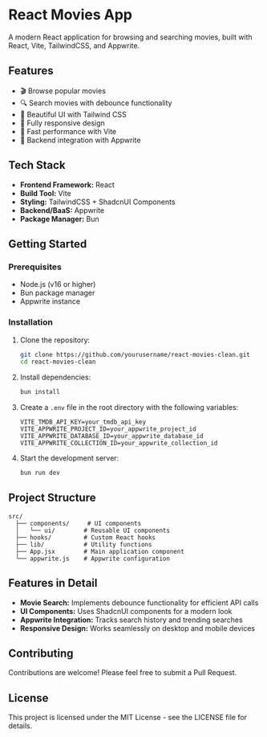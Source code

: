 # React Movies App

A modern React application for browsing and searching movies, built with React, Vite, TailwindCSS, and Appwrite.

## Features

- 🎬 Browse popular movies
- 🔍 Search movies with debounce functionality
- 💜 Beautiful UI with Tailwind CSS
- 📱 Fully responsive design
- 🚀 Fast performance with Vite
- 🔐 Backend integration with Appwrite

## Tech Stack

- **Frontend Framework:** React
- **Build Tool:** Vite
- **Styling:** TailwindCSS + ShadcnUI Components
- **Backend/BaaS:** Appwrite
- **Package Manager:** Bun

## Getting Started

### Prerequisites

- Node.js (v16 or higher)
- Bun package manager
- Appwrite instance

### Installation

1. Clone the repository:
   ```bash
   git clone https://github.com/yourusername/react-movies-clean.git
   cd react-movies-clean
   ```

2. Install dependencies:
   ```bash
   bun install
   ```

3. Create a `.env` file in the root directory with the following variables:
   ```env
   VITE_TMDB_API_KEY=your_tmdb_api_key
   VITE_APPWRITE_PROJECT_ID=your_appwrite_project_id
   VITE_APPWRITE_DATABASE_ID=your_appwrite_database_id
   VITE_APPWRITE_COLLECTION_ID=your_appwrite_collection_id
   ```

4. Start the development server:
   ```bash
   bun run dev
   ```

## Project Structure

```
src/
  ├── components/     # UI components
  │   └── ui/        # Reusable UI components
  ├── hooks/         # Custom React hooks
  ├── lib/           # Utility functions
  ├── App.jsx        # Main application component
  └── appwrite.js    # Appwrite configuration
```

## Features in Detail

- **Movie Search:** Implements debounce functionality for efficient API calls
- **UI Components:** Uses ShadcnUI components for a modern look
- **Appwrite Integration:** Tracks search history and trending searches
- **Responsive Design:** Works seamlessly on desktop and mobile devices

## Contributing

Contributions are welcome! Please feel free to submit a Pull Request.

## License

This project is licensed under the MIT License - see the LICENSE file for details.
